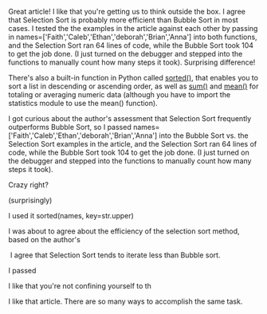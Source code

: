 Great article! I like that you're getting us to think outside the box. I agree that Selection Sort is probably more efficient than Bubble Sort in most cases. I tested the the examples in the article against each other by passing in names=['Faith','Caleb','Ethan','deborah','Brian','Anna'] into both functions, and the Selection Sort ran 64 lines of code, while the Bubble Sort took 104 to get the job done. (I just turned on the debugger and stepped into the functions to manually count how many steps it took). Surprising difference!

There's also a built-in function in Python called [sorted()](https://docs.python.org/3/library/functions.html?highlight=sorted#sorted), that enables you to sort a list in descending or ascending order, as well as [sum()](https://docs.python.org/3/library/functions.html?highlight=sum#sum) and [mean()](https://docs.python.org/3/library/statistics.html?highlight=mean#statistics.mean) for totaling or averaging numeric data (although you have to import the statistics module to use the mean() function).

I got curious about the author's assessment that Selection Sort frequently outperforms Bubble Sort, so I passed names=['Faith','Caleb','Ethan','deborah','Brian','Anna'] into the Bubble Sort vs. the  Selection Sort examples in the article, and the Selection Sort ran 64 lines of code, while the Bubble Sort took 104  to get the job done. (I just turned on the debugger and stepped into the functions to manually count how many steps it took).

Crazy right?

(surprisingly)

I used it sorted(names, key=str.upper)

I was about to agree about the efficiency of the selection sort method, based on the author's

 I agree that Selection Sort tends to iterate less than Bubble sort.

I passed

I like that you're not confining yourself to th

I like that article. There are so many ways to accomplish the same task.